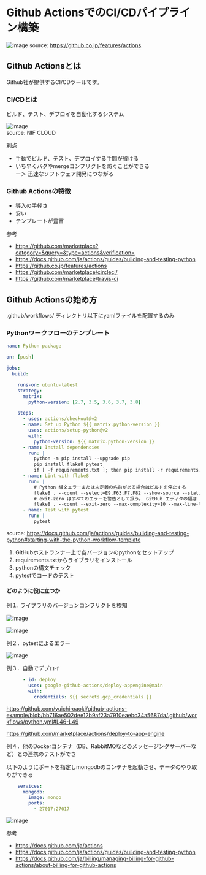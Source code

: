 # Github ActionsでのCI/CDパイプライン構築
![image](https://user-images.githubusercontent.com/45054071/129161150-2a86acfe-7979-4c7f-810f-61e30818db2d.png)
source: https://github.co.jp/features/actions

## Github Actionsとは
Github社が提供するCI/CDツールです。  

### CI/CDとは
ビルド、テスト、デプロイを自動化するシステム  

![image](https://user-images.githubusercontent.com/45054071/129161541-1fa373a6-8c4d-4232-8b3d-75885a6d43d2.png)  
source: NIF CLOUD

利点
* 手動でビルド、テスト、デプロイする手間が省ける
* いち早くバグやmergeコンフリクトを防ぐことができる  
ー＞ 迅速なソフトウェア開発につながる

### Github Actionsの特徴
* 導入の手軽さ
* 安い
* テンプレートが豊富

参考
* https://github.com/marketplace?category=&query=&type=actions&verification=
* https://docs.github.com/ja/actions/guides/building-and-testing-python
* https://github.co.jp/features/actions
* https://github.com/marketplace/circleci/
* https://github.com/marketplace/travis-ci

## Github Actionsの始め方
.github/workflows/ ディレクトリ以下にyamlファイルを配置するのみ

### Pythonワークフローのテンプレート
```yaml
name: Python package

on: [push]

jobs:
  build:

    runs-on: ubuntu-latest
    strategy:
      matrix:
        python-version: [2.7, 3.5, 3.6, 3.7, 3.8]

    steps:
      - uses: actions/checkout@v2
      - name: Set up Python ${{ matrix.python-version }}
        uses: actions/setup-python@v2
        with:
          python-version: ${{ matrix.python-version }}
      - name: Install dependencies
        run: |
          python -m pip install --upgrade pip
          pip install flake8 pytest
          if [ -f requirements.txt ]; then pip install -r requirements.txt; fi
      - name: Lint with flake8
        run: |
          # Python 構文エラーまたは未定義の名前がある場合はビルドを停止する
          flake8 . --count --select=E9,F63,F7,F82 --show-source --statistics
          # exit-zero はすべてのエラーを警告として扱う。 GitHub エディタの幅は 127 文字
          flake8 . --count --exit-zero --max-complexity=10 --max-line-length=127 --statistics
      - name: Test with pytest
        run: |
          pytest
 ```
 source: https://docs.github.com/ja/actions/guides/building-and-testing-python#starting-with-the-python-workflow-template
 
 1. GitHubホストランナー上で各バージョンのpythonをセットアップ
 2. requirements.txtからライブラリをインストール
 3. pythonの構文チェック
 4. pytestでコードのテスト
 
 
#### どのように役に立つか
例１. ライブラリのバージョンコンフリクトを検知
 
 ![image](https://user-images.githubusercontent.com/45054071/129168929-2c85cf36-503d-4b00-8342-138ffd97811b.png)　
 
![image](https://user-images.githubusercontent.com/45054071/129169042-6e30c6e8-72d3-4fa4-95c5-a49727fe1aa7.png)


例２．pytestによるエラー

![image](https://user-images.githubusercontent.com/45054071/129169331-4b243712-a805-4ffd-b1ac-8cd77d3ade26.png)


例３．自動でデプロイ

```yaml
      - id: deploy
        uses: google-github-actions/deploy-appengine@main
        with:
          credentials: ${{ secrets.gcp_credentials }}
```
https://github.com/yuichiroaoki/github-actions-example/blob/bb716ae502dee12b9af23a7910eaebc34a5687da/.github/workflows/python.yml#L46-L49

https://github.com/marketplace/actions/deploy-to-app-engine


例４．他のDockerコンテナ（DB、RabbitMQなどのメッセージングサーバーなど）との連携のテストができ

以下のようにポートを指定しmongodbのコンテナを起動させ、データのやり取りができる

```yaml
    services:
      mongodb:
        image: mongo
        ports:
          - 27017:27017
```

![image](https://user-images.githubusercontent.com/45054071/129349975-b090a9fb-df66-4f69-8157-0a6c9960829f.png)



参考
* https://docs.github.com/ja/actions
* https://docs.github.com/ja/actions/guides/building-and-testing-python
* https://docs.github.com/ja/billing/managing-billing-for-github-actions/about-billing-for-github-actions
